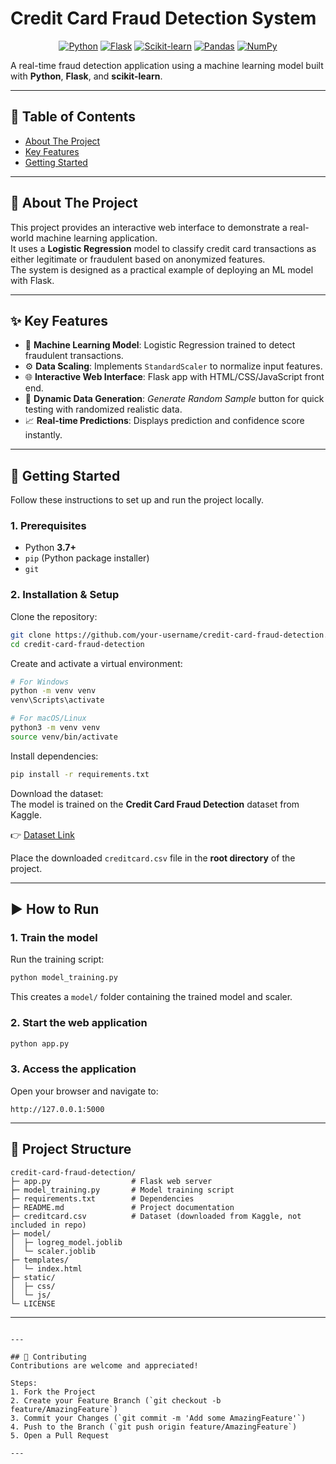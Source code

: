 # Credit Card Fraud Detection System

<div align="center">

[![Python](https://img.shields.io/badge/Python-3.7%2B-blue?logo=python&logoColor=white)](https://www.python.org/)
[![Flask](https://img.shields.io/badge/Flask-2.0%2B-black?logo=flask&logoColor=white)](https://flask.palletsprojects.com/)
[![Scikit-learn](https://img.shields.io/badge/scikit--learn-1.0%2B-orange?logo=scikit-learn&logoColor=white)](https://scikit-learn.org/)
[![Pandas](https://img.shields.io/badge/Pandas-1.3%2B-blueviolet?logo=pandas&logoColor=white)](https://pandas.pydata.org/)
[![NumPy](https://img.shields.io/badge/NumPy-1.21%2B-cyan?logo=numpy&logoColor=white)](https://numpy.org/)

</div>

A real-time fraud detection application using a machine learning model built with **Python**, **Flask**, and **scikit-learn**.

---

## 📜 Table of Contents
- [About The Project](#about-the-project)  
- [Key Features](#key-features)  
- [Getting Started](#getting-started)  

---

## 📖 About The Project
This project provides an interactive web interface to demonstrate a real-world machine learning application.  
It uses a **Logistic Regression** model to classify credit card transactions as either legitimate or fraudulent based on anonymized features.  
The system is designed as a practical example of deploying an ML model with Flask.

---

## ✨ Key Features
- 🤖 **Machine Learning Model**: Logistic Regression trained to detect fraudulent transactions.  
- ⚙️ **Data Scaling**: Implements `StandardScaler` to normalize input features.  
- 🌐 **Interactive Web Interface**: Flask app with HTML/CSS/JavaScript front end.  
- 🎲 **Dynamic Data Generation**: *Generate Random Sample* button for quick testing with randomized realistic data.  
- 📈 **Real-time Predictions**: Displays prediction and confidence score instantly.  

---

## 🚀 Getting Started
Follow these instructions to set up and run the project locally.

### 1. Prerequisites
- Python **3.7+**
- `pip` (Python package installer)
- `git`

### 2. Installation & Setup
Clone the repository:
```bash
git clone https://github.com/your-username/credit-card-fraud-detection.git
cd credit-card-fraud-detection
```

Create and activate a virtual environment:
```bash
# For Windows
python -m venv venv
venv\Scripts\activate

# For macOS/Linux
python3 -m venv venv
source venv/bin/activate
```

Install dependencies:
```bash
pip install -r requirements.txt
```

Download the dataset:  
The model is trained on the **Credit Card Fraud Detection** dataset from Kaggle.  

👉 [Dataset Link](https://www.kaggle.com/datasets/mlg-ulb/creditcardfraud)  

Place the downloaded `creditcard.csv` file in the **root directory** of the project.

---

## ▶️ How to Run

### 1. Train the model
Run the training script:
```bash
python model_training.py
```
This creates a `model/` folder containing the trained model and scaler.

### 2. Start the web application
```bash
python app.py
```

### 3. Access the application
Open your browser and navigate to:  
```
http://127.0.0.1:5000
```

---

## 📁 Project Structure
```
credit-card-fraud-detection/
├─ app.py                  # Flask web server
├─ model_training.py       # Model training script
├─ requirements.txt        # Dependencies
├─ README.md               # Project documentation
├─ creditcard.csv          # Dataset (downloaded from Kaggle, not included in repo)
├─ model/
│  ├─ logreg_model.joblib
│  └─ scaler.joblib
├─ templates/
│  └─ index.html
├─ static/
│  ├─ css/
│  └─ js/
└─ LICENSE
```

---

```

---

## 🤝 Contributing
Contributions are welcome and appreciated!  

Steps:
1. Fork the Project  
2. Create your Feature Branch (`git checkout -b feature/AmazingFeature`)  
3. Commit your Changes (`git commit -m 'Add some AmazingFeature'`)  
4. Push to the Branch (`git push origin feature/AmazingFeature`)  
5. Open a Pull Request  

---

